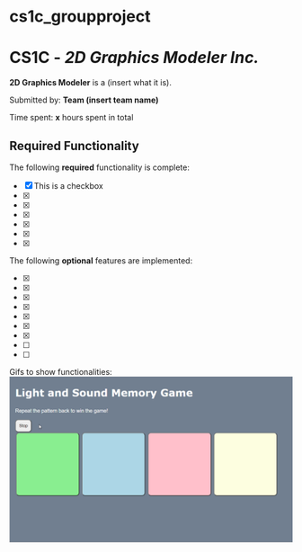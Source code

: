 # cs1c_groupproject
# CS1C - *2D Graphics Modeler Inc.*

**2D Graphics Modeler** is a (insert what it is).

Submitted by: **Team (insert team name)**

Time spent: **x** hours spent in total

## Required Functionality

The following **required** functionality is complete:

* [x] This is a checkbox
* [x] 
* [x] 
* [x] 
* [x] 
* [x] 
* [x] 

The following **optional** features are implemented:

* [x] 
* [x] 
* [x] 
* [x] 
* [x] 
* [x] 
* [x] 
* [ ] 
* [ ] 

Gifs to show functionalities:
![](https://github.com/hoonman/memoryandsoundgamecodepathsite/blob/main/memorygame1.gif)
